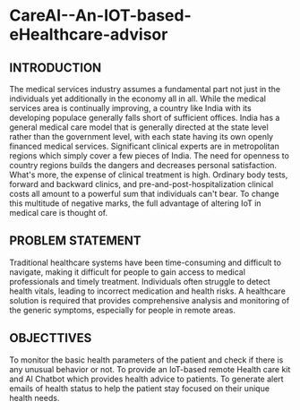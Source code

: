 # CareAI--An-IOT-based-eHealthcare-advisor

## INTRODUCTION
The medical services industry assumes a fundamental part not just in the individuals yet additionally in the economy all in all. While the medical services area is continually improving, a country like India with its developing populace generally falls short of sufficient offices.
India has a general medical care model that is generally directed at the state level rather than the government level, with each state having its own openly financed medical services. 
Significant clinical experts are in metropolitan regions which simply cover a few pieces of India. The need for openness to country regions builds the dangers and decreases personal satisfaction. What's more, the expense of clinical treatment is high. 
Ordinary body tests, forward and backward clinics, and pre-and-post-hospitalization clinical costs all amount to a powerful sum that individuals can't bear. To change this multitude of negative marks, the full advantage of altering IoT in medical care is thought of. 

## PROBLEM STATEMENT
Traditional healthcare systems have been time-consuming and difficult to navigate, making it difficult for people to gain access to medical professionals and timely treatment. Individuals often struggle to detect health vitals, leading to incorrect medication and health risks. A healthcare solution is required that provides comprehensive analysis and monitoring of the generic symptoms, especially for people in remote areas.

## OBJECTTIVES
To monitor the basic health parameters of the patient and check if there is any unusual behavior or not.
To provide an IoT-based remote Health care kit and AI Chatbot which provides health advice to patients.
To generate alert emails of health status to help the patient stay focused on their unique health needs. 


